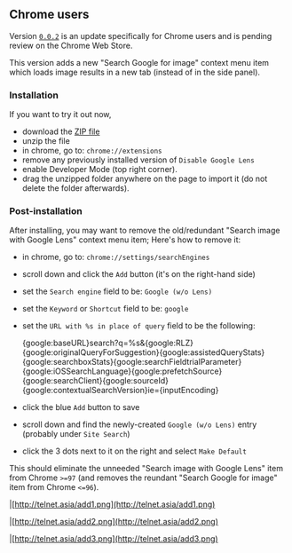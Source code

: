 ## Chrome users

Version [`0.0.2`](https://github.com/fanfare/disablegooglelens/releases/0.0.2) is an update specifically for Chrome users and is pending review on the Chrome Web Store.

This version adds a new "Search Google for image" context menu item which loads image results in a new tab (instead of in the side panel).

### Installation

If you want to try it out now,

- download the [ZIP file](https://github.com/fanfare/disablegooglelens/releases/download/0.0.2/disable-google-lens_manifest_v3_chrome-0.0.2.zip)
- unzip the file
- in chrome, go to: `chrome://extensions`
- remove any previously installed version of `Disable Google Lens`
- enable Developer Mode (top right corner).
- drag the unzipped folder anywhere on the page to import it (do not delete the folder afterwards).

### Post-installation

After installing, you may want to remove the old/redundant "Search image with Google Lens" context menu item; Here's how to remove it:

- in chrome, go to: `chrome://settings/searchEngines`
- scroll down and click the `Add` button (it's on the right-hand side)
- set the `Search engine` field to be: `Google (w/o Lens)`
- set the `Keyword` or `Shortcut` field to be: `google`
- set the `URL with %s in place of query` field to be the following:

    {google:baseURL}search?q=%s&{google:RLZ}{google:originalQueryForSuggestion}{google:assistedQueryStats}{google:searchboxStats}{google:searchFieldtrialParameter}{google:iOSSearchLanguage}{google:prefetchSource}{google:searchClient}{google:sourceId}{google:contextualSearchVersion}ie={inputEncoding}
    
- click the blue `Add` button to save
- scroll down and find the newly-created `Google (w/o Lens)` entry (probably under `Site Search`)
- click the 3 dots next to it on the right and select `Make Default`

This should eliminate the unneeded "Search image with Google Lens" item from Chrome `>=97` (and removes the reundant "Search Google for image" item from Chrome `<=96`).

|[http://telnet.asia/add1.png](http://telnet.asia/add1.png)

|[http://telnet.asia/add2.png](http://telnet.asia/add2.png)

|[http://telnet.asia/add3.png](http://telnet.asia/add3.png)
